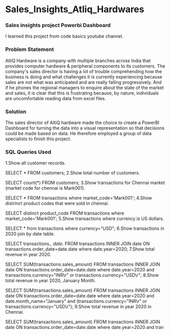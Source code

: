 <h1>Sales_Insights_Atliq_Hardwares</h1>

<h3>Sales insights project Powerbi Dashboard</h3>

I learned this project from code basics youtube channel.

<h3>Problem Statement</h3>

AtliQ Hardware is a company with multiple branches across India that provides computer hardware & peripheral components to its customers. The company's sales director is having a lot of trouble comprehending how the business is doing and what challenges it is currently experiencing because sales are not what was anticipated and are really falling progressively. And if he phones the regional managers to enquire about the state of the market and sales, it is clear that this is frustrating because, by nature, individuals are uncomfortable reading data from excel files.

<h3>Solution</h3>

The sales director of AltiQ hardware made the choice to create a PowerBI Dashboard for turning the data into a visual representation so that decisions could be made based on data. He therefore employed a group of data specialists to finish this project.

<h3>SQL Queries Used</h3>

1.Show all customer records.

SELECT * FROM customers; 
2.Show total number of customers.

SELECT count(*) FROM customers;
3.Show transactions for Chennai market (market code for chennai is Mark001).

SELECT * FROM transactions where market_code='Mark001'; 
4.Show distrinct product codes that were sold in chennai.

SELECT distinct product_code FROM transactions where market_code='Mark001';
5.Show transactions where currency is US dollars.

SELECT * from transactions where currency="USD";
6.Show transactions in 2020 join by date table.

SELECT transactions.*, date.* FROM transactions INNER JOIN date ON transactions.order_date=date.date where date.year=2020;
7.Show total revenue in year 2020.

SELECT SUM(transactions.sales_amount) FROM transactions INNER JOIN date ON transactions.order_date=date.date where date.year=2020 and transactions.currency="INR\r"     or transactions.currency="USD\r";
8.Show total revenue in year 2020, January Month.

SELECT SUM(transactions.sales_amount) FROM transactions INNER JOIN date ON transactions.order_date=date.date where date.year=2020 and date.month_name="January"     and (transactions.currency="INR\r" or transactions.currency="USD\r");
9.Show total revenue in year 2020 in Chennai.

SELECT SUM(transactions.sales_amount) FROM transactions INNER JOIN date ON transactions.order_date=date.date where date.year=2020 and tran
